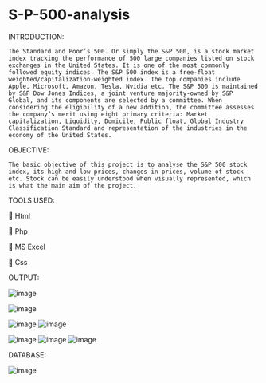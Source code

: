 # S-P-500-analysis

INTRODUCTION:

	The Standard and Poor’s 500. Or simply the S&P 500, is a stock market index tracking the performance of 500 large companies listed on stock exchanges in the United States. It is one of the most commonly followed equity indices. The S&P 500 index is a free-float weighted/capitalization-weighted index. The top companies include Apple, Microsoft, Amazon, Tesla, Nvidia etc. The S&P 500 is maintained by S&P Dow Jones Indices, a joint venture majority-owned by S&P Global, and its components are selected by a committee. When considering the eligibility of a new addition, the committee assesses the company’s merit using eight primary criteria: Market capitalization, Liquidity, Domicile, Public float, Global Industry Classification Standard and representation of the industries in the economy of the United States.

OBJECTIVE:

	The basic objective of this project is to analyse the S&P 500 stock index, its high and low prices, changes in prices, volume of stock etc. Stock can be easily understood when visually represented, which is what the main aim of the project. 
  
TOOLS USED:

	Html

	Php

	MS Excel

	Css

OUTPUT:


![image](https://user-images.githubusercontent.com/82211151/212466491-35a3b688-feee-42ee-8852-904e943bbbce.png)

![image](https://user-images.githubusercontent.com/82211151/212466497-3796a9d8-1297-4372-8976-d192fbe76af6.png)

![image](https://user-images.githubusercontent.com/82211151/212466503-5ee35544-a91a-40b5-b648-46e4b46f033f.png)
![image](https://user-images.githubusercontent.com/82211151/212466509-bfb2a13d-02a1-4367-a836-f268cc04ad6f.png)


![image](https://user-images.githubusercontent.com/82211151/212466511-d8843bab-1e8a-4dfb-8f22-88aca9e8ca50.png)
![image](https://user-images.githubusercontent.com/82211151/212466516-0548a169-7e71-47ee-9233-f5fd7365a2de.png)
![image](https://user-images.githubusercontent.com/82211151/212466521-ec0aebe8-6f9c-4e14-9c82-5edd2044a69b.png)

DATABASE:

![image](https://user-images.githubusercontent.com/82211151/212466545-2bcb406b-18aa-45e7-a7ad-821eca6d0a2f.png)


